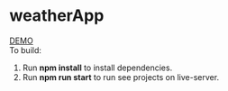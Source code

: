 # weatherApp
<a href="https://weatherapp-bartodziej777.netlify.app/">DEMO</a><br>
To build:<br>

1. Run **npm install** to install dependencies.
2. Run **npm run start** to run see projects on live-server.
